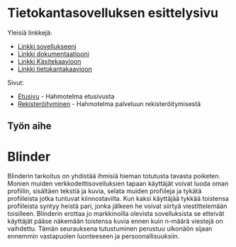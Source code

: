 # Tietokantasovelluksen esittelysivu

Yleisiä linkkejä:

* [Linkki sovellukseeni](http://ollisami.users.cs.helsinki.fi/tietokanta_ht/)
* [Linkki dokumentaatiooni](https://github.com/ollisami/Tsoha-Bootstrap/blob/master/doc/dokumentaatio.pdf)
* [Linkki Käsitekaavioon](https://github.com/ollisami/Tsoha-Bootstrap/blob/master/doc/k%C3%A4sitekaavio.png)
* [Linkki tietokantakaavioon](https://github.com/ollisami/Tsoha-Bootstrap/blob/master/doc/tietokantakaavio.png)

Sivut:
* [Etusivu](http://ollisami.users.cs.helsinki.fi/tietokanta_ht/etusivu) - Hahmotelma etusivusta
* [Rekisteröityminen](http://ollisami.users.cs.helsinki.fi/tietokanta_ht/rekisteroidy) - Hahmotelma palveluun rekisteröitymisestä 

## Työn aihe

# Blinder

Blinderin tarkoitus on yhdistää ihmisiä hieman totutusta tavasta poiketen. Monien muiden verkkodeittisovelluksien tapaan käyttäjät voivat luoda oman profiilin, sisältäen tekstiä ja kuvia, selata muiden profiileja ja tykätä profiileista jotka tuntuvat kiinnostavilta. Kun kaksi käyttäjää tykkää toistensa profiileista syntyy heistä pari, jonka jälkeen he voivat siirtyä viestittelemään toisilleen. Blinderin erottaa jo markkinoilla olevista sovelluksista se etteivät käyttäjät pääse näkemään toistensa kuvia ennen kuin n-määrä viestejä on vaihdettu. Tämän seurauksena tutustuminen perustuu ulkonäön sijaan ennemmin vastapuolen luonteeseen ja persoonallisuuksiin.
